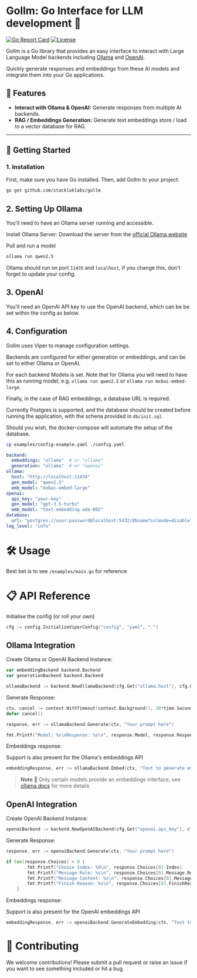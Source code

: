 # Gollm: Go Interface for LLM development 📜

[![Go Report Card](https://goreportcard.com/badge/github.com/stackloklabs/gollm)](https://goreportcard.com/report/github.com/stackloklabs/gollm)
[![License](https://img.shields.io/github/license/stackloklabs/gollm)](LICENSE)

Gollm is a Go library that provides an easy interface to interact with Large Language Model backends including [Ollama](https://ollama.com) and [OpenAI](https://openai.com). 

Quickly generate responses and embeddings from these AI models and integrate them into your Go applications.

## 🌟 Features

- **Interact with Ollama & OpenAI:** Generate responses from multiple AI backends.
- **RAG / Embeddings Generation:** Generate text embeddings store / load to a vector database for RAG.

---

## 🚀 Getting Started


### 1. Installation

First, make sure you have Go installed. Then, add Gollm to your project:

```bash
go get github.com/stackloklabs/gollm
```


##  2. Setting Up Ollama

You'll need to have an Ollama server running and accessible.

Install Ollama Server: Download the server from the [official Ollama website](https://ollama.com/download)

Pull and run a model

```bash
ollama run qwen2.5
```

Ollama should run on port `11435` and `localhost`, if you change this, don't
forget to update your config.

## 3. OpenAI

You'll need an OpenAI API key to use the OpenAI backend, which can be be
set within the config as below.

## 4. Configuration

Gollm uses Viper to manage configuration settings.

Backends are configured for either generation or embeddings, and can be set to either Ollama or OpenAI.

For each backend Models is set. Note that for Ollama you will need to 
have this as running model, e.g. `ollama run qwen2.5` or `ollama run mxbai-embed-large`.

Finally, in the case of RAG embeddings, a database URL is required.

Currently Postgres is supported, and the database should be created before running the application, with the schena provided in `db/init.sql`

Should you wish, the docker-compose will automate the setup of the database.

```bash
cp examples/config-example.yaml ./config.yaml
```

```yaml
backend:
  embeddings: "ollama"  # or "ollama"
  generation: "ollama"  # or "openai"
ollama:
  host: "http://localhost:11434"
  gen_model: "qwen2.5"
  emb_model: "mxbai-embed-large"
openai:
  api_key: "your-key"
  gen_model: "gpt-3.5-turbo"
  emb_model: "text-embedding-ada-002"
database:
  url: "postgres://user:password@localhost:5432/dbname?sslmode=disable"
log_level: "info"
```

# 🛠️ Usage

Best bet is to see `/examples/main.go` for reference

# 📋 API Reference

Initialise the config (or roll your own)

```go
cfg := config.InitializeViperConfig("config", "yaml", ".")
```

## Ollama Integration

Create Ollama or OpenAI Backend Instance:

```go
var embeddingBackend backend.Backend
var generationBackend backend.Backend
```

```go
ollamaBackend := backend.NewOllamaBackend(cfg.Get("ollama.host"), cfg.Get("ollama.model"))
```


Generate Response:

```go
ctx, cancel := context.WithTimeout(context.Background(), 30*time.Second)
defer cancel()

response, err := ollamaBackend.Generate(ctx, "Your prompt here")

fmt.Printf("Model: %s\nResponse: %s\n", response.Model, response.Response)
```

Embeddings response:

Support is also present for the Ollama's embeddings API

```go
embeddingResponse, err := ollamaBackend.Embed(ctx, "Text to generate embedding for")
```

> **Note**
> 📝 Only certain models provide an embeddings interface, see [ollama docs](https://ollama.com/blog/embedding-models) for more details

## OpenAI Integration

Create OpenAI Backend Instance:

```go
openaiBackend := backend.NewOpenAIBackend(cfg.Get("openai.api_key"), cfg.Get("openai.gen_model"))
```

Generate Response:

```go
response, err := openaiBackend.Generate(ctx, "Your prompt here")

if len(response.Choices) > 0 {
		fmt.Printf("Choice Index: %d\n", response.Choices[0].Index)
		fmt.Printf("Message Role: %s\n", response.Choices[0].Message.Role)
		fmt.Printf("Message Content: %s\n", response.Choices[0].Message.Content)
		fmt.Printf("Finish Reason: %s\n", response.Choices[0].FinishReason)
	}
```

Embeddings response:

Support is also present for the OpenAI embeddings API

```go
embeddingResponse, err := openaiBackend.GenerateEmbedding(ctx, "Text to generate embedding for")
```

# 📝 Contributing

We welcome contributions! Please submit a pull request or raise an issue if
you want to see something included or hit a bug.
